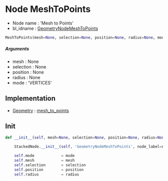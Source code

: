 # Node MeshToPoints

- Node name : 'Mesh to Points'
- bl_idname : [GeometryNodeMeshToPoints](https://docs.blender.org/api/current/bpy.types.GeometryNodeMeshToPoints.html)


``` python
MeshToPoints(mesh=None, selection=None, position=None, radius=None, mode='VERTICES', node_label=None, node_color=None)
```
##### Arguments

- mesh : None
- selection : None
- position : None
- radius : None
- mode : 'VERTICES'

## Implementation

- [Geometry](/docs/GeoNodes/Geometry.md) : [mesh_to_points](/docs/GeoNodes/Geometry.md#mesh_to_points)

## Init

``` python
def __init__(self, mesh=None, selection=None, position=None, radius=None, mode='VERTICES', node_label=None, node_color=None):

    StackedNode.__init__(self, 'GeometryNodeMeshToPoints', node_label=node_label, node_color=node_color)

    self.mode            = mode
    self.mesh            = mesh
    self.selection       = selection
    self.position        = position
    self.radius          = radius
```
